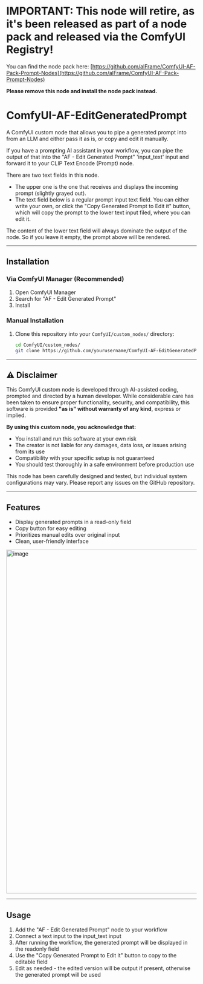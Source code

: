 # IMPORTANT: This node will retire, as it's been released as part of a node pack and released via the ComfyUI Registry!

You can find the node pack here: [https://github.com/alFrame/ComfyUI-AF-Pack-Prompt-Nodes](https://github.com/alFrame/ComfyUI-AF-Pack-Prompt-Nodes)

**Please remove this node and install the node pack instead.**

# ComfyUI-AF-EditGeneratedPrompt

A ComfyUI custom node that allows you to pipe a generated prompt into from an LLM and either pass it as is, or copy and edit it manually.

If you have a prompting AI assistant in your workflow, you can pipe the output of that into the "AF - Edit Generated Prompt" 'input_text' input and forward it to your CLIP Text Encode (Prompt) node.  

There are two text fields in this node.
- The upper one is the one that receives and displays the incoming prompt (slightly grayed out).
- The text field below is a regular prompt input text field. You can either write your own, or click the "Copy Generated Prompt to Edit it" button, which will copy the prompt to the lower text input filed, where you can edit it.  

The content of the lower text field will always dominate the output of the node. So if you leave it empty, the prompt above will be rendered.
	
---

## Installation

### Via ComfyUI Manager (Recommended)
1. Open ComfyUI Manager
2. Search for "AF - Edit Generated Prompt"
3. Install

### Manual Installation
1. Clone this repository into your `ComfyUI/custom_nodes/` directory:
   ```bash
   cd ComfyUI/custom_nodes/
   git clone https://github.com/yourusername/ComfyUI-AF-EditGeneratedPrompt.git
	```

---

## ⚠️ Disclaimer

This ComfyUI custom node is developed through AI-assisted coding, prompted and directed by a human developer. While considerable care has been taken to ensure proper functionality, security, and compatibility, this software is provided **"as is" without warranty of any kind**, express or implied.

**By using this custom node, you acknowledge that:**
- You install and run this software at your own risk
- The creator is not liable for any damages, data loss, or issues arising from its use
- Compatibility with your specific setup is not guaranteed
- You should test thoroughly in a safe environment before production use

This node has been carefully designed and tested, but individual system configurations may vary. Please report any issues on the GitHub repository.

---

## Features
- Display generated prompts in a read-only field
- Copy button for easy editing
- Prioritizes manual edits over original input
- Clean, user-friendly interface

<img width="1395" height="909" alt="image" src="https://github.com/user-attachments/assets/29e381f1-e4e4-4e65-b798-4bc6635102b6" />

---

## Usage
1. Add the "AF - Edit Generated Prompt" node to your workflow
2. Connect a text input to the input_text input
3. After running the workflow, the generated prompt will be displayed in the readonly field
4. Use the "Copy Generated Prompt to Edit it" button to copy to the editable field
5. Edit as needed - the edited version will be output if present, otherwise the generated prompt will be used

